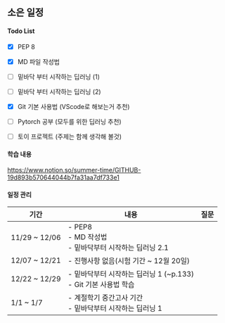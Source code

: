 ## 소은 일정

#### Todo List
- [X] PEP 8
- [X] MD 파일 작성법
- [ ] 밑바닥 부터 시작하는 딥러닝 (1)
- [ ] 밑바닥 부터 시작하는 딥러닝 (2)
- [X] Git 기본 사용법 (VScode로 해보는거 추천)
- [ ] Pytorch 공부 (모두를 위한 딥러닝 추천)
- [ ] 토이 프로젝트 (주제는 함께 생각해 볼것)


#### 학습 내용
https://www.notion.so/summer-time/GITHUB-19d893b570644044b7fa31aa7df733e1


#### 일정 관리

기간 | 내용 | 질문
-- | -- | --
11/29 ~ 12/06  | - PEP8 </br> - MD 작성법 </br> - 밑바닥부터 시작하는 딥러닝 2.1 |
12/07 ~ 12/21  | - 진행사항 없음(시험 기간 ~ 12월 20일) |
12/22 ~ 12/29  | -  밑바닥부터 시작하는 딥러닝 1 (~p.133) </br> - Git 기본 사용법 학습 |
1/1 ~ 1/7 | - 계절학기 중간고사 기간 </br> - 밑바닥부터 시작하는 딥러닝 1 |
